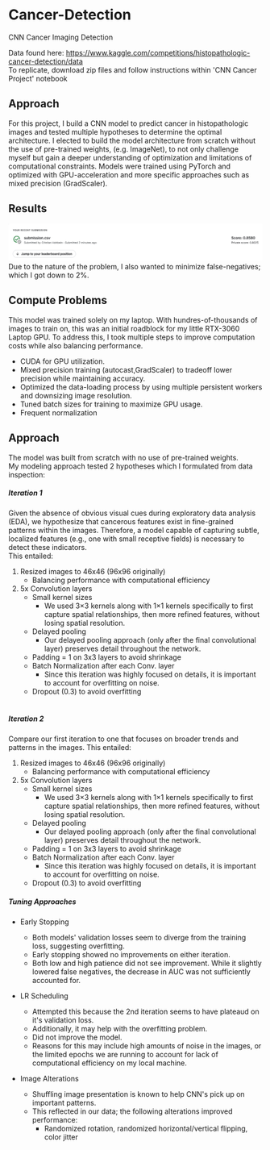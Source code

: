 # Cancer-Detection
CNN Cancer Imaging Detection

Data found here: https://www.kaggle.com/competitions/histopathologic-cancer-detection/data <br>
To replicate, download zip files and follow instructions within 'CNN Cancer Project' notebook


## Approach
For this project, I build a CNN model to predict cancer in histopathologic images and tested multiple hypotheses to determine the optimal architecture. I elected to build the model architecture from scratch without the use of pre-trained weights, (e.g. ImageNet), to not only challenge myself but gain a deeper understanding of optimization and limitations of computational constraints. Models were trained using PyTorch and optimized with GPU-acceleration and more specific approaches such as mixed precision (GradScaler).


## Results
![My Image](img.png)
Due to the nature of the problem, I also wanted to minimize false-negatives; which I got down to 2%. <br>

## Compute Problems 
This model was trained solely on my laptop. With hundres-of-thousands of images to train on, this was an initial roadblock for my little RTX-3060 Laptop GPU. To address this, I took multiple steps to improve computation costs while also balancing performance. <br>
- CUDA for GPU utilization.
- Mixed precision training (autocast,GradScaler) to tradeoff lower precision while maintaining accuracy.
- Optimized the data-loading process by using multiple persistent workers and downsizing image resolution.
- Tuned batch sizes for training to maximize GPU usage.
- Frequent normalization

## Approach
The model was built from scratch with no use of pre-trained weights. <br>
My modeling approach tested 2 hypotheses which I formulated from data inspection:
##### Iteration 1
Given the absence of obvious visual cues during exploratory data analysis (EDA), we hypothesize that cancerous features exist in fine-grained patterns within the images. Therefore, a model capable of capturing subtle, localized features (e.g., one with small receptive fields) is necessary to detect these indicators. <br>
This entailed:
1. Resized images to 46x46 (96x96 originally)
    - Balancing performance with computational efficiency
2. 5x Convolution layers
    - Small kernel sizes
        - We used 3×3 kernels along with 1×1 kernels specifically to first capture spatial relationships, then more refined features, without losing spatial resolution.
    - Delayed pooling
        - Our delayed pooling approach (only after the final convolutional layer) preserves detail throughout the network.
    - Padding = 1 on 3x3 layers to avoid shrinkage
    - Batch Normalization after each Conv. layer
        - Since this iteration was highly focused on details, it is important to account for overfitting on noise.
    - Dropout (0.3) to avoid overfitting
<br><br>
##### Iteration 2
Compare our first iteration to one that focuses on broader trends and patterns in the images.
This entailed:
1. Resized images to 46x46 (96x96 originally)
    - Balancing performance with computational efficiency
2. 5x Convolution layers
    - Small kernel sizes
        - We used 3×3 kernels along with 1×1 kernels specifically to first capture spatial relationships, then more refined features, without losing spatial resolution.
    - Delayed pooling
        - Our delayed pooling approach (only after the final convolutional layer) preserves detail throughout the network.
    - Padding = 1 on 3x3 layers to avoid shrinkage
    - Batch Normalization after each Conv. layer
        - Since this iteration was highly focused on details, it is important to account for overfitting on noise.
    - Dropout (0.3) to avoid overfitting
  
##### Tuning Approaches
- Early Stopping
    - Both models' validation losses seem to diverge from the training loss, suggesting overfitting.
    - Early stopping showed no improvements on either iteration.
    - Both low and high patience did not see improvement. While it slightly lowered false negatives, the decrease in AUC was not sufficiently accounted for.

- LR Scheduling
    - Attempted this because the 2nd iteration seems to have plateaud on it's validation loss.
    - Additionally, it may help with the overfitting problem.
    - Did not improve the model.
    - Reasons for this may include high amounts of noise in the images, or the limited epochs we are running to account for lack of computational efficiency on my local machine.

- Image Alterations
    - Shuffling image presentation is known to help CNN's pick up on important patterns.
    - This reflected in our data; the following alterations improved performance:
        - Randomized rotation, randomized horizontal/vertical flipping, color jitter


